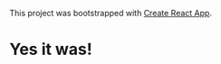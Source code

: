 This project was bootstrapped with [Create React App](https://github.com/facebookincubator/create-react-app).

# Yes it was!
